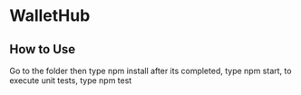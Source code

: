 # WalletHub

## How to Use

Go to the folder then type npm install after its completed, type npm start, to execute unit tests, type npm test


